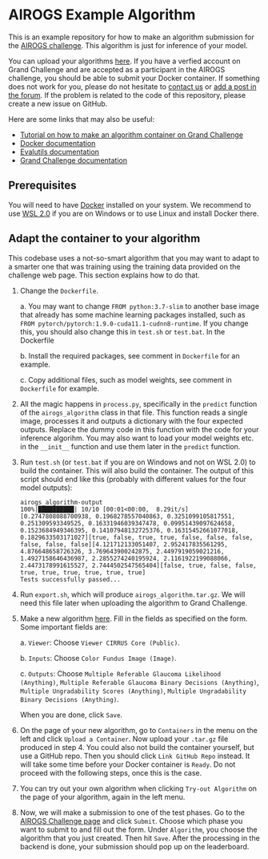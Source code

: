 # AIROGS Example Algorithm

This is an example repository for how to make an algorithm submission for the [AIROGS challenge](https://airogs.grand-challenge.org). This algorithm is just for inference of your model.

You can upload your algorithms [here](https://grand-challenge.org/algorithms/create/). If you have a verfied account on Grand Challenge and are accepted as a participant in the AIROGS challenge, you should be able to submit your Docker container. If something does not work for you, please do not hesitate to [contact us](mailto:c.w.devente@uva.nl) or [add a post in the forum](https://grand-challenge.org/forums/forum/airogs-609/). If the problem is related to the code of this repository, please create a new issue on GitHub.

Here are some links that may also be useful:
- [Tutorial on how to make an algorithm container on Grand Challenge](https://grand-challenge.org/blogs/create-an-algorithm/)
- [Docker documentation](https://docs.docker.com/)
- [Evalutils documentation](https://evalutils.readthedocs.io/)
- [Grand Challenge documentation](https://comic.github.io/grand-challenge.org/algorithms.html)

## Prerequisites

You will need to have [Docker](https://docs.docker.com/) installed on your system. We recommend to use [WSL 2.0](https://docs.microsoft.com/en-us/windows/wsl/install) if you are on Windows or to use Linux and install Docker there.

## Adapt the container to your algorithm

This codebase uses a not-so-smart algorithm that you may want to adapt to a smarter one that was training using the training data provided on the challenge web page. This section explains how to do that.

1. Change the `Dockerfile`.

    a. You may want to change `FROM python:3.7-slim` to another base image that already has some machine learning packages installed, such as `FROM pytorch/pytorch:1.9.0-cuda11.1-cudnn8-runtime`. If you change this, you should also change this in `test.sh` or `test.bat`.
In the Dockerfile

    b. Install the required packages, see comment in `Dockerfile` for an example.

    c. Copy additional files, such as model weights, see comment in `Dockerfile` for example.

2. All the magic happens in `process.py`, specifically in the `predict` function of the `airogs_algorithm` class in that file. This function reads a single image, processes it and outputs a dictionary with the four expected outputs. Replace the dummy code in this function with the code for your inference algorihm. You may also want to load your model weights etc. in the `__init__` function and use them later in the `predict` function.

3. Run `test.sh` (or `test.bat` if you are on Windows and not on WSL 2.0) to build the container. This will also build the container. The output of this script should end like this (probably with different values for the four model outputs):
    ```
    airogs_algorithm-output
    100%|██████████| 10/10 [00:01<00:00,  8.29it/s]
    [0.2747808088700938, 0.1968278557040863, 0.3251099105817551, 0.251309593349525, 0.16331946039347478, 0.09951439097624658, 0.1523684949346395, 0.14107948132725376, 0.16315452661077018, 0.1829633503171027][true, false, true, true, false, false, false, false, false, false][4.121712133051407, 2.952417835561295, 4.876648658726326, 3.769643900242875, 2.4497919059021216, 1.4927158646436987, 2.2855274240195924, 2.1161922199088066, 2.4473178991615527, 2.7444502547565404][false, true, false, false, true, true, true, true, true, true]
    Tests successfully passed...
    ```

4. Run `export.sh`, which will produce `airogs_algorithm.tar.gz`. We will need this file later when uploading the algorithm to Grand Challenge.

5. Make a new algorithm [here](https://grand-challenge.org/algorithms/create/). Fill in the fields as specified on the form. Some important fields are:

    a. `Viewer`: Choose `Viewer CIRRUS Core (Public)`.
    
    b. `Inputs`: Choose `Color Fundus Image (Image)`.

    c. `Outputs`: Choose `Multiple Referable Glaucoma Likelihood (Anything)`, `Multiple Referable Glaucoma Binary Decisions (Anything)`, `Multiple Ungradability Scores (Anything)`, `Multiple Ungradability Binary Decisions (Anything)`.

    When you are done, click `Save`.

6. On the page of your new algorithm, go to `Containers` in the menu on the left and click `Upload a Container`. Now upload your `.tar.gz` file produced in step 4. You could also not build the container yourself, but use a GitHub repo. Then you should click `Link GitHub Repo` instead. It will take some time before your Docker container is `Ready`. Do not proceed with the following steps, once this is the case.

7. You can try out your own algorithm when clicking `Try-out Algorithm` on the page of your algorithm, again in the left menu.

8. Now, we will make a submission to one of the test phases. Go to the [AIROGS Challenge page](https://airogs.grand-challenge.org/) and click `Submit`. Choose which phase you want to submit to and fill out the form. Under `Algorithm`, you choose the algorithm that you just created. Then hit `Save`. After the processing in the backend is done, your submission should pop up on the leaderboard.
